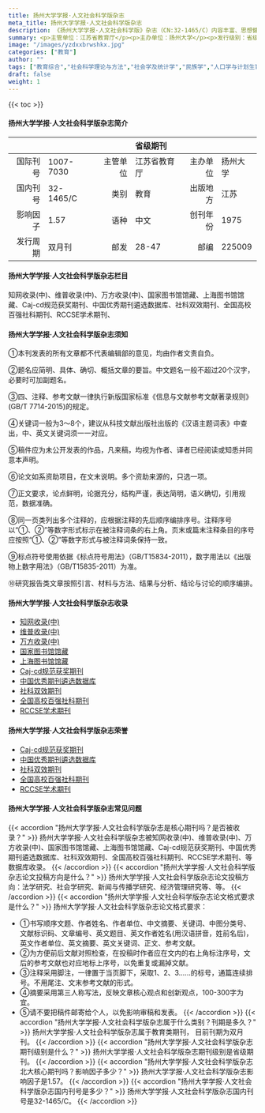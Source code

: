 ```yaml
---
title: 扬州大学学报·人文社会科学版杂志
meta_title: 扬州大学学报·人文社会科学版杂志
description: 《扬州大学学报·人文社会科学版》杂志（CN:32-1465/C）内容丰富、思想健康，32-1465/C年创刊，目前以双月刊形式发行，刊物对外积极扩大宣传，致力于提高杂志质量与影响。该杂志旨在促进人文社会科学领域的研究与交流，发表高质量的学术论文和学术评论。 作为一本综合性的期刊，该杂志涵盖了广泛的领域，包括哲学、历史学、文学、经济学、法学、教育学、社会学等。杂志以学术性强、研究深入为特点，追求原创性、前瞻性和学术性的内容。该杂志拥有一支强大的学术编辑团队，由扬州大学的杰出教授和学者组成。这些编辑们都是各自领域的权威，具有丰富的学术研究经验和教学经历。他们负责筛选、评审和编辑投稿的论文，确保杂志内每篇论文的学术质量和准确性。 在与时俱进的理念下，《扬州大学学报·人文社会科学版》积极引进国内外优秀的学术成果和研究方法，加强与国内外学术界的交流与合作。同时，该杂志也鼓励青年学者和研究生进行投稿，并提供优质的学术平台，推动他们的学术成长和发展。 多年来，学报以其学术的独立性和规范性受到广大学者和读者的认可和赞赏。它是扬州大学人文社会科学研究的重要窗口，也是学术界了解中国相关领域研究成果的重要渠道之一。总之，该学报致力于推动人文社会科学的发展，促进学术交流和学术合作，为广大学者提供了一个发表研究成果、分享学术见解的重要平台。
summary: <p>主管单位：江苏省教育厅</p><p>主办单位：扬州大学</p><p>发行级别：省级期刊</p><p>发行周期：双月刊</p>
image: "/images/yzdxxbrwshkx.jpg"
categories: ["教育"]
author: ""
tags: ["教育综合","社会科学理论与方法","社会学及统计学","民族学","人口学与计划生育","人才学与劳动科学","教育理论与教育管理","学前教育","初等教育","中等教育","高等教育","职业教育","成人教育与特殊教育","体育",]
draft: false
weight: 1
---
```


{{< toc >}}

#### 扬州大学学报·人文社会科学版杂志简介
|               |                               |               | 省级期刊        |               |                           |
| ------------: | :---------------------------- | ------------: | :---------------------------- | ------------: | :------------------------ |
| 国际刊号      | 1007-7030   | 主管单位      | 江苏省教育厅     | 主办单位      | 扬州大学     |
| 国内刊号      | 32-1465/C        | 类别          | 教育       | 出版地方      | 江苏           |
| 影响因子      | 1.57        | 语种          | 中文             | 创刊年份      | 1975    |
| 发行周期      | 双月刊    | 邮发          | 28-47              | 邮编          | 225009      |

#### 扬州大学学报·人文社会科学版杂志栏目
<span>知网收录(中)</span>、<span>维普收录(中)</span>、<span>万方收录(中)</span>、<span>国家图书馆馆藏</span>、<span>上海图书馆馆藏</span>、<span>Caj-cd规范获奖期刊</span>、<span>中国优秀期刊遴选数据库</span>、<span>社科双效期刊</span>、<span>全国高校百强社科期刊</span>、<span>RCCSE学术期刊</span>、

#### 扬州大学学报·人文社会科学版杂志须知
<p><p>
	①本刊发表的所有文章都不代表编辑部的意见，均由作者文责自负。
</p><p>
	②题名应简明、具体、确切、概括文章的要旨。中文题名一般不超过20个汉字，必要时可加副题名。
</p><p>
	③四、注释、参考文献一律执行新版国家标准《信息与文献参考文献著录规则》(GB/T 7714-2015)的规定。
</p><p>
	④关键词一般为3～8个，建议从科技文献出版社出版的《汉语主题词表》中查出，中、英文关键词须一一对应。
</p><p>
	⑤稿件应为未公开发表的作品，凡来稿，均视为作者、译者已经阅读或知悉并同意本声明。
</p><p>
	⑥论文如系资助项目，在文末说明。多个资助来源的，只选一项。
</p><p>
	⑦正文要求，论点鲜明，论据充分，结构严谨，表达简明，语义确切，引用规范，数据准确。
</p><p>
	⑧同一页类列出多个注释的，应根据注释的先后顺序编排序号。注释序号以“①、②”等数字形式标示在被注释词条的右上角。页末或篇末注释条目的序号应按照“①、②”等数字形式与被注释词条保持一致。
</p><p>
	⑨标点符号使用依据《标点符号用法》（GB/T15834-2011），数字用法以《出版物上数字用法》（GB/T15835-2011）为准。
</p><p>
	⑩研究报告类文章按照引言、材料与方法、结果与分析、结论与讨论的顺序编排。
</p></p>


#### 扬州大学学报·人文社会科学版杂志收录
<ul>
    <li class="inline-block">
        <a class="bg-theme-light hover:bg-primary dark:bg-darkmode-theme-light dark:hover:bg-darkmode-primary dark:hover:text-dark m-1 block rounded px-3 py-1 hover:text-white" href="#扬州大学学报·人文社会科学版杂志收录">
        知网收录(中)
        </a>
    </li>
    <li class="inline-block">
        <a class="bg-theme-light hover:bg-primary dark:bg-darkmode-theme-light dark:hover:bg-darkmode-primary dark:hover:text-dark m-1 block rounded px-3 py-1 hover:text-white" href="#扬州大学学报·人文社会科学版杂志收录">
        维普收录(中)
        </a>
    </li>
    <li class="inline-block">
        <a class="bg-theme-light hover:bg-primary dark:bg-darkmode-theme-light dark:hover:bg-darkmode-primary dark:hover:text-dark m-1 block rounded px-3 py-1 hover:text-white" href="#扬州大学学报·人文社会科学版杂志收录">
        万方收录(中)
        </a>
    </li>
    <li class="inline-block">
        <a class="bg-theme-light hover:bg-primary dark:bg-darkmode-theme-light dark:hover:bg-darkmode-primary dark:hover:text-dark m-1 block rounded px-3 py-1 hover:text-white" href="#扬州大学学报·人文社会科学版杂志收录">
        国家图书馆馆藏
        </a>
    </li>
    <li class="inline-block">
        <a class="bg-theme-light hover:bg-primary dark:bg-darkmode-theme-light dark:hover:bg-darkmode-primary dark:hover:text-dark m-1 block rounded px-3 py-1 hover:text-white" href="#扬州大学学报·人文社会科学版杂志收录">
        上海图书馆馆藏
        </a>
    </li>
    <li class="inline-block">
        <a class="bg-theme-light hover:bg-primary dark:bg-darkmode-theme-light dark:hover:bg-darkmode-primary dark:hover:text-dark m-1 block rounded px-3 py-1 hover:text-white" href="#扬州大学学报·人文社会科学版杂志收录">
        Caj-cd规范获奖期刊
        </a>
    </li>
    <li class="inline-block">
        <a class="bg-theme-light hover:bg-primary dark:bg-darkmode-theme-light dark:hover:bg-darkmode-primary dark:hover:text-dark m-1 block rounded px-3 py-1 hover:text-white" href="#扬州大学学报·人文社会科学版杂志收录">
        中国优秀期刊遴选数据库
        </a>
    </li>
    <li class="inline-block">
        <a class="bg-theme-light hover:bg-primary dark:bg-darkmode-theme-light dark:hover:bg-darkmode-primary dark:hover:text-dark m-1 block rounded px-3 py-1 hover:text-white" href="#扬州大学学报·人文社会科学版杂志收录">
        社科双效期刊
        </a>
    </li>
    <li class="inline-block">
        <a class="bg-theme-light hover:bg-primary dark:bg-darkmode-theme-light dark:hover:bg-darkmode-primary dark:hover:text-dark m-1 block rounded px-3 py-1 hover:text-white" href="#扬州大学学报·人文社会科学版杂志收录">
        全国高校百强社科期刊
        </a>
    </li>
    <li class="inline-block">
        <a class="bg-theme-light hover:bg-primary dark:bg-darkmode-theme-light dark:hover:bg-darkmode-primary dark:hover:text-dark m-1 block rounded px-3 py-1 hover:text-white" href="#扬州大学学报·人文社会科学版杂志收录">
        RCCSE学术期刊
        </a>
    </li>
</ul>



#### 扬州大学学报·人文社会科学版杂志荣誉
<ul>
    <li class="inline-block">
        <a class="bg-theme-light hover:bg-primary dark:bg-darkmode-theme-light dark:hover:bg-darkmode-primary dark:hover:text-dark m-1 block rounded px-3 py-1 hover:text-white" href="#扬州大学学报·人文社会科学版杂志荣誉">
        Caj-cd规范获奖期刊
        </a>
    </li>
    <li class="inline-block">
        <a class="bg-theme-light hover:bg-primary dark:bg-darkmode-theme-light dark:hover:bg-darkmode-primary dark:hover:text-dark m-1 block rounded px-3 py-1 hover:text-white" href="#扬州大学学报·人文社会科学版杂志荣誉">
        中国优秀期刊遴选数据库
        </a>
    </li>
    <li class="inline-block">
        <a class="bg-theme-light hover:bg-primary dark:bg-darkmode-theme-light dark:hover:bg-darkmode-primary dark:hover:text-dark m-1 block rounded px-3 py-1 hover:text-white" href="#扬州大学学报·人文社会科学版杂志荣誉">
        社科双效期刊
        </a>
    </li>
    <li class="inline-block">
        <a class="bg-theme-light hover:bg-primary dark:bg-darkmode-theme-light dark:hover:bg-darkmode-primary dark:hover:text-dark m-1 block rounded px-3 py-1 hover:text-white" href="#扬州大学学报·人文社会科学版杂志荣誉">
        全国高校百强社科期刊
        </a>
    </li>
    <li class="inline-block">
        <a class="bg-theme-light hover:bg-primary dark:bg-darkmode-theme-light dark:hover:bg-darkmode-primary dark:hover:text-dark m-1 block rounded px-3 py-1 hover:text-white" href="#扬州大学学报·人文社会科学版杂志荣誉">
        RCCSE学术期刊
        </a>
    </li>
</ul>












#### 扬州大学学报·人文社会科学版杂志常见问题
{{< accordion "扬州大学学报·人文社会科学版杂志是核心期刊吗？是否被收录？" >}}
扬州大学学报·人文社会科学版杂志被知网收录(中)、维普收录(中)、万方收录(中)、国家图书馆馆藏、上海图书馆馆藏、Caj-cd规范获奖期刊、中国优秀期刊遴选数据库、社科双效期刊、全国高校百强社科期刊、RCCSE学术期刊、等数据库收录。
{{< /accordion >}}
{{< accordion "扬州大学学报·人文社会科学版杂志论文投稿方向是什么？" >}}
扬州大学学报·人文社会科学版杂志论文投稿方向：法学研究、社会学研究、新闻与传播学研究、经济管理研究等、等。
{{< /accordion >}}
{{< accordion "扬州大学学报·人文社会科学版杂志论文格式要求是什么？" >}}
扬州大学学报·人文社会科学版杂志论文格式要求：
- ①书写顺序文题、作者姓名、作者单位、中文摘要、关键词、中图分类号、文献标识码、文章编号、英文题目、英文作者姓名(用汉语拼音，姓前名后)，英文作者单位、英文摘要、英文关键词、正文、参考文献。
- ②为方便前后文献对照检查，在投稿时作者应在文内的右上角标注序号，文后的参考文献也对应地标上序号，以免重复或漏掉文献。
- ③注释采用脚注，一律置于当页脚下，采取1、2、3……的标号，通篇连续排号。不用尾注、文末参考文献的形式。
- ④摘要采用第三人称写法，反映文章核心观点和创新观点，100-300字为宜。
- ⑤请不要把稿件邮寄给个人，以免影响审稿和发表。
{{< /accordion >}}
{{< accordion "扬州大学学报·人文社会科学版杂志属于什么类别？刊期是多久？" >}}
扬州大学学报·人文社会科学版杂志属于教育类期刊， 目前刊期为双月刊。
{{< /accordion >}}
{{< accordion "扬州大学学报·人文社会科学版杂志期刊级别是什么？" >}}
扬州大学学报·人文社会科学版杂志期刊级别是省级期刊。
{{< /accordion >}}
{{< accordion "扬州大学学报·人文社会科学版杂志北大核心期刊吗？影响因子多少？" >}}
扬州大学学报·人文社会科学版杂志影响因子是1.57。
{{< /accordion >}}
{{< accordion "扬州大学学报·人文社会科学版杂志国内刊号是多少？" >}}
扬州大学学报·人文社会科学版杂志国内刊号是32-1465/C。
{{< /accordion >}}